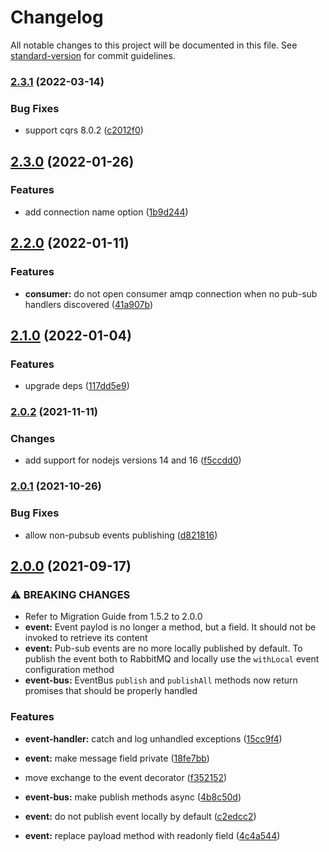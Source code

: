 # Changelog

All notable changes to this project will be documented in this file. See [standard-version](https://github.com/conventional-changelog/standard-version) for commit guidelines.

### [2.3.1](https://github.com/goparrot/nestjs-pubsub-event-bus/compare/v2.3.0...v2.3.1) (2022-03-14)


### Bug Fixes

* support cqrs 8.0.2 ([c2012f0](https://github.com/goparrot/nestjs-pubsub-event-bus/commit/c2012f0bf9d91e6d0905a4b4c90f25491850ad2f))

## [2.3.0](https://github.com/goparrot/nestjs-pubsub-event-bus/compare/v2.2.0...v2.3.0) (2022-01-26)


### Features

* add connection name option ([1b9d244](https://github.com/goparrot/nestjs-pubsub-event-bus/commit/1b9d24402b32e6c4ef1655cc335179cbc1518efc))

## [2.2.0](https://github.com/goparrot/nestjs-pubsub-event-bus/compare/v2.1.0...v2.2.0) (2022-01-11)


### Features

* **consumer:** do not open consumer amqp connection when no pub-sub handlers discovered ([41a907b](https://github.com/goparrot/nestjs-pubsub-event-bus/commit/41a907bc942ae7e3db8a739231e973692eed670f))

## [2.1.0](https://github.com/goparrot/nestjs-pubsub-event-bus/compare/v2.0.1...v2.1.0) (2022-01-04)

### Features

- upgrade deps ([117dd5e9](https://github.com/goparrot/nestjs-pubsub-event-bus/commit/117dd5e9801a178463a0bde9fa8772c2df26bbc5))

### [2.0.2](https://github.com/goparrot/nestjs-pubsub-event-bus/compare/v2.0.1...v2.0.2) (2021-11-11)

### Changes

- add support for nodejs versions 14 and 16 ([f5ccdd0](https://github.com/goparrot/nestjs-pubsub-event-bus/commit/f5ccdd027648345e657c0679d3f616720e7d7674))

### [2.0.1](https://github.com/goparrot/nestjs-pubsub-event-bus/compare/v2.0.0...v2.0.1) (2021-10-26)

### Bug Fixes

- allow non-pubsub events publishing ([d821816](https://github.com/goparrot/nestjs-pubsub-event-bus/commit/d8218161af2a5a389d79942584c9eaebea523fd8))

## [2.0.0](https://github.com/goparrot/nestjs-pubsub-event-bus/compare/v1.5.2...v2.0.0) (2021-09-17)

### ⚠ BREAKING CHANGES

- Refer to Migration Guide from 1.5.2 to 2.0.0
- **event:** Event paylod is no longer a method, but a field. It should not be invoked to
  retrieve its content
- **event:** Pub-sub events are no more locally published by default. To publish the event both
  to RabbitMQ and locally use the `withLocal` event configuration method
- **event-bus:** EventBus `publish` and `publishAll` methods now return promises that should be
  properly handled

### Features

- **event-handler:** catch and log unhandled exceptions ([15cc9f4](https://github.com/goparrot/nestjs-pubsub-event-bus/commit/15cc9f45d05414726d914e6fb96048856391241c))
- **event:** make message field private ([18fe7bb](https://github.com/goparrot/nestjs-pubsub-event-bus/commit/18fe7bbf5679cbf077f9ebd3009b450357aeca9a))
- move exchange to the event decorator ([f352152](https://github.com/goparrot/nestjs-pubsub-event-bus/commit/f3521520f0ceaba2d2f36e7f6598b36fa30e0929))

- **event-bus:** make publish methods async ([4b8c50d](https://github.com/goparrot/nestjs-pubsub-event-bus/commit/4b8c50d455c0def642143cf7050c1986a2e7ee84))
- **event:** do not publish event locally by default ([c2edcc2](https://github.com/goparrot/nestjs-pubsub-event-bus/commit/c2edcc20a410d0ba1bdb773294d94e1fb9ee2574))
- **event:** replace payload method with readonly field ([4c4a544](https://github.com/goparrot/nestjs-pubsub-event-bus/commit/4c4a5448e36240c495e81d8c944480ce4982214c))
